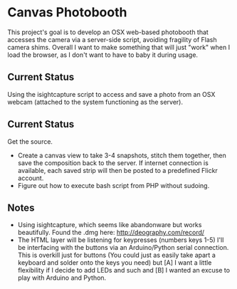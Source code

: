 Canvas Photobooth
=============================================================
This project's goal is to develop an OSX web-based photobooth that accesses the camera via a server-side script, avoiding fragility of Flash camera shims. Overall I want to make something that will just "work" when I load the browser, as I don't want to have to baby it during usage.


Current Status
-------------------------------------------------------------
Using the isightcapture script to access and save a photo from an OSX webcam (attached to the system functioning as the server).


Current Status
-------------------------------------------------------------
Get the source.

  * Create a canvas view to take 3-4 snapshots, stitch them together, then save the composition back to the server. If internet connection is available, each saved strip will then be posted to a predefined Flickr account.
  * Figure out how to execute bash script from PHP without sudoing.


Notes
-------------------------------------------------------------

  * Using isightcapture, which seems like abandonware but works beautifully. Found the .dmg here: http://deography.com/record/
  * The HTML layer will be listening for keypresses (numbers keys 1-5) I'll be interfacing with the buttons via an Arduino/Python serial connection. This is overkill just for buttons (You could just as easily take apart a keyboard and solder onto the keys you need) but [A] I want a little flexibility if I decide to add LEDs and such and [B] I wanted an excuse to play with Arduino and Python.